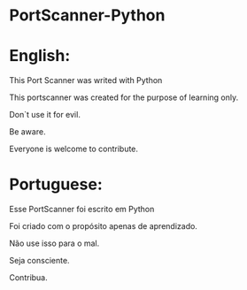 # PortScanner-Python

# English:

This Port Scanner was writed with Python

This portscanner was created for the purpose of learning only.

Don`t use it for evil.

Be aware.

Everyone is welcome to contribute.

# Portuguese:

Esse PortScanner foi escrito em Python

Foi criado com o propósito apenas de aprendizado.

Não use isso para o mal.

Seja consciente.

Contribua.

